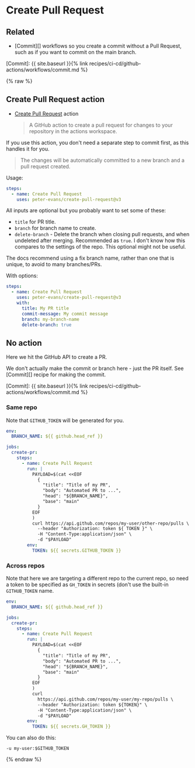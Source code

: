 # Create Pull Request

## Related 

- [Commit][] workflows so you create a commit without a Pull Request, such as if you want to commit on the main branch.

[Commit]: {{ site.baseurl }}{% link recipes/ci-cd/github-actions/workflows/commit.md %}


{% raw %}

## Create Pull Request action

- [Create Pull Request](https://github.com/marketplace/actions/create-pull-request) action
   > A GitHub action to create a pull request for changes to your repository in the actions workspace.

If you use this action, you don't need a separate step to commit first, as this handles it for you.

> The changes will be automatically committed to a new branch and a pull request created.

Usage:

```yaml
steps:
  - name: Create Pull Request
    uses: peter-evans/create-pull-request@v3
```

All inputs are optional but you probably want to set some of these:

- `title` for PR title.
- `branch` for branch name to create. 
- `delete-branch` - Delete the branch when closing pull requests, and when undeleted after merging. Recommended as `true`. I don't know how this compares to the settings of the repo. This optional might not be useful.	

The docs recommend using a fix branch name, rather than one that is unique, to avoid to many branches/PRs.

With options:

```yaml
steps:
  - name: Create Pull Request
    uses: peter-evans/create-pull-request@v3
    with: 
      title: My PR title
      commit-message: My commit message
      branch: my-branch-name
      delete-branch: true
```


## No action

Here we hit the GitHub API to create a PR. 

We don't actually make the commit or branch here - just the PR itself. See [Commit][] recipe for making the commit.

[Commit]: {{ site.baseurl }}{% link recipes/ci-cd/github-actions/workflows/commit.md %}

### Same repo

Note that `GITHUB_TOKEN` will be generated for you.

```yaml
env:
  BRANCH_NAME: ${{ github.head_ref }}

jobs:
  create-pr:
    steps:
      - name: Create Pull Request
        run: |
          PAYLOAD=$(cat <<EOF
            {
              "title": "Title of my PR",
              "body": "Automated PR to ...",
              "head": "${BRANCH_NAME}",
              "base": "main"
            }
          EOF
          )
          curl https://api.github.com/repos/my-user/other-repo/pulls \
            --header "Authorization: token ${ TOKEN }" \
            -H "Content-Type:application/json" \
            -d "$PAYLOAD"
        env:
          TOKEN: ${{ secrets.GITHUB_TOKEN }}
```

### Across repos

Note that here we are targeting a different repo to the current repo, so need a token to be specified as `GH_TOKEN` in secrets (don't use the built-in `GITHUB_TOKEN` name.

```yaml
env:
  BRANCH_NAME: ${{ github.head_ref }}

jobs:
  create-pr:
    steps:
      - name: Create Pull Request
        run: |
          PAYLOAD=$(cat <<EOF
            {
              "title": "Title of my PR",
              "body": "Automated PR to ...",
              "head": "${BRANCH_NAME}",
              "base": "main"
            }
          EOF
          )
          curl 
            https://api.github.com/repos/my-user/my-repo/pulls \
            --header "Authorization: token ${TOKEN}" \
            -H "Content-Type:application/json" \
            -d "$PAYLOAD"
        env:
          TOKEN: ${{ secrets.GH_TOKEN }}
```

You can also do this:

```
-u my-user:$GITHUB_TOKEN
```


{% endraw %}
